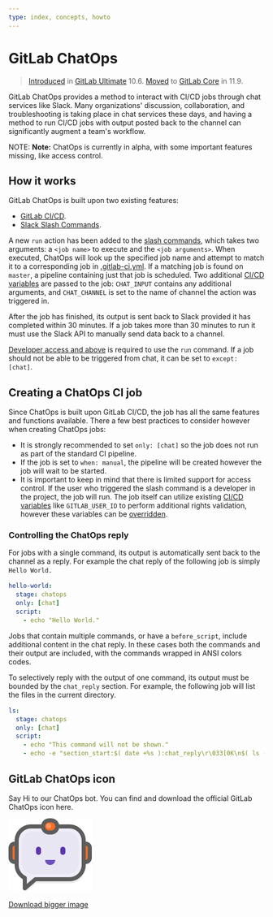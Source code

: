 ```yaml
---
type: index, concepts, howto
---
```


# GitLab ChatOps

> [Introduced](https://gitlab.com/gitlab-org/gitlab-ee/merge_requests/4466) in [GitLab Ultimate](https://about.gitlab.com/pricing/) 10.6. [Moved](https://gitlab.com/gitlab-org/gitlab-ce/merge_requests/24780) to [GitLab Core](https://about.gitlab.com/pricing/) in 11.9.

GitLab ChatOps provides a method to interact with CI/CD jobs through chat services like Slack. Many organizations' discussion, collaboration, and troubleshooting is taking place in chat services these days, and having a method to run CI/CD jobs with output posted back to the channel can significantly augment a team's workflow.

NOTE: **Note:**
ChatOps is currently in alpha, with some important features missing, like access control.

## How it works

GitLab ChatOps is built upon two existing features:

- [GitLab CI/CD](../README.md).
- [Slack Slash Commands](../../user/project/integrations/slack_slash_commands.md).

A new `run` action has been added to the [slash commands](../../integration/slash_commands.md), which takes two arguments: a `<job name>` to execute and the `<job arguments>`. When executed, ChatOps will look up the specified job name and attempt to match it to a corresponding job in [.gitlab-ci.yml](../yaml/README.md). If a matching job is found on `master`, a pipeline containing just that job is scheduled. Two additional [CI/CD variables](../variables/README.md#predefined-environment-variables) are passed to the job: `CHAT_INPUT` contains any additional arguments, and `CHAT_CHANNEL` is set to the name of channel the action was triggered in.

After the job has finished, its output is sent back to Slack provided it has completed within 30 minutes. If a job takes more than 30 minutes to run it must use the Slack API to manually send data back to a channel.

[Developer access and above](../../user/permissions.html#project-members-permissions) is required to use the `run` command. If a job should not be able to be triggered from chat, it can be set to `except: [chat]`.

## Creating a ChatOps CI job

Since ChatOps is built upon GitLab CI/CD, the job has all the same features and functions available. There a few best practices to consider however when creating ChatOps jobs:

- It is strongly recommended to set `only: [chat]` so the job does not run as part of the standard CI pipeline.
- If the job is set to `when: manual`, the pipeline will be created however the job will wait to be started.
- It is important to keep in mind that there is limited support for access control. If the user who triggered the slash command is a developer in the project, the job will run. The job itself can utilize existing [CI/CD variables](../variables/README.html#predefined-environment-variables) like `GITLAB_USER_ID` to perform additional rights validation, however these variables can be [overridden](../variables/README.html#priority-of-environment-variables).

### Controlling the ChatOps reply

For jobs with a single command, its output is automatically sent back to the channel as a reply. For example the chat reply of the following job is simply `Hello World.`

```yaml
hello-world:
  stage: chatops
  only: [chat]
  script:
    - echo "Hello World."
```

Jobs that contain multiple commands, or have a `before_script`, include additional content in the chat reply. In these cases both the commands and their output are included, with the commands wrapped in ANSI colors codes.

To selectively reply with the output of one command, its output must be bounded by the `chat_reply` section. For example, the following job will list the files in the current directory.

```yaml
ls:
  stage: chatops
  only: [chat]
  script:
    - echo "This command will not be shown."
    - echo -e "section_start:$( date +%s ):chat_reply\r\033[0K\n$( ls -la )\nsection_end:$( date +%s ):chat_reply\r\033[0K"
```

## GitLab ChatOps icon

Say Hi to our ChatOps bot.
You can find and download the official GitLab ChatOps icon here.

![GitLab ChatOps bot icon](img/gitlab-chatops-icon-small.png)

[Download bigger image](img/gitlab-chatops-icon.png)

<!-- ## Troubleshooting

Include any troubleshooting steps that you can foresee. If you know beforehand what issues
one might have when setting this up, or when something is changed, or on upgrading, it's
important to describe those, too. Think of things that may go wrong and include them here.
This is important to minimize requests for support, and to avoid doc comments with
questions that you know someone might ask.

Each scenario can be a third-level heading, e.g. `### Getting error message X`.
If you have none to add when creating a doc, leave this section in place
but commented out to help encourage others to add to it in the future. -->
